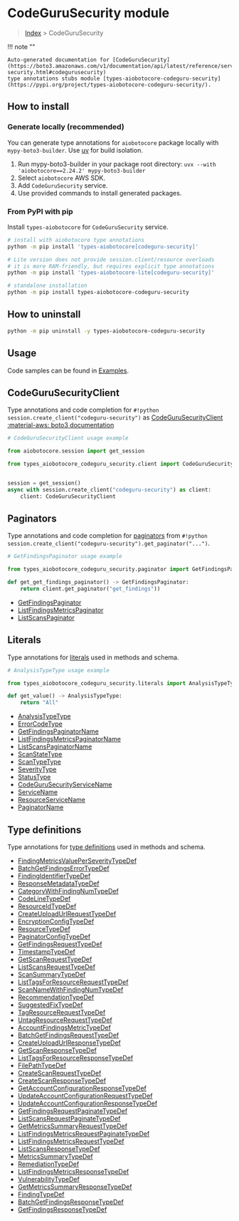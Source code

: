 # CodeGuruSecurity module

> [Index](../README.md) > CodeGuruSecurity


!!! note ""

    Auto-generated documentation for [CodeGuruSecurity](https://boto3.amazonaws.com/v1/documentation/api/latest/reference/services/codeguru-security.html#codegurusecurity)
    type annotations stubs module [types-aiobotocore-codeguru-security](https://pypi.org/project/types-aiobotocore-codeguru-security/).

## How to install

### Generate locally (recommended)

You can generate type annotations for `aiobotocore` package locally with `mypy-boto3-builder`.
Use [uv](https://docs.astral.sh/uv/getting-started/installation/) for build isolation.

1. Run mypy-boto3-builder in your package root directory: `uvx --with 'aiobotocore==2.24.2' mypy-boto3-builder`
1. Select `aiobotocore` AWS SDK.
1. Add `CodeGuruSecurity` service.
1. Use provided commands to install generated packages.



### From PyPI with pip

Install `types-aiobotocore` for `CodeGuruSecurity` service.

```bash
# install with aiobotocore type annotations
python -m pip install 'types-aiobotocore[codeguru-security]'

# Lite version does not provide session.client/resource overloads
# it is more RAM-friendly, but requires explicit type annotations
python -m pip install 'types-aiobotocore-lite[codeguru-security]'

# standalone installation
python -m pip install types-aiobotocore-codeguru-security
```



## How to uninstall

```bash
python -m pip uninstall -y types-aiobotocore-codeguru-security
```

## Usage

Code samples can be found in [Examples](./usage.md).

## CodeGuruSecurityClient

Type annotations and code completion for  `#!python session.create_client("codeguru-security")` as [CodeGuruSecurityClient](./client.md)
[:material-aws: boto3 documentation](https://boto3.amazonaws.com/v1/documentation/api/latest/reference/services/codeguru-security.html#CodeGuruSecurity.Client)

```python
# CodeGuruSecurityClient usage example

from aiobotocore.session import get_session

from types_aiobotocore_codeguru_security.client import CodeGuruSecurityClient


session = get_session()
async with session.create_client("codeguru-security") as client:
    client: CodeGuruSecurityClient
```


## Paginators

Type annotations and code completion for
[paginators](./paginators.md)
from `#!python session.create_client("codeguru-security").get_paginator("...")`.

```python
# GetFindingsPaginator usage example

from types_aiobotocore_codeguru_security.paginator import GetFindingsPaginator

def get_get_findings_paginator() -> GetFindingsPaginator:
    return client.get_paginator("get_findings"))
```

- [GetFindingsPaginator](./paginators.md#getfindingspaginator)
- [ListFindingsMetricsPaginator](./paginators.md#listfindingsmetricspaginator)
- [ListScansPaginator](./paginators.md#listscanspaginator)








## Literals

Type annotations for [literals](./literals.md) used in methods and schema.

```python
# AnalysisTypeType usage example

from types_aiobotocore_codeguru_security.literals import AnalysisTypeType

def get_value() -> AnalysisTypeType:
    return "All"
```

- [AnalysisTypeType](./literals.md#analysistypetype)
- [ErrorCodeType](./literals.md#errorcodetype)
- [GetFindingsPaginatorName](./literals.md#getfindingspaginatorname)
- [ListFindingsMetricsPaginatorName](./literals.md#listfindingsmetricspaginatorname)
- [ListScansPaginatorName](./literals.md#listscanspaginatorname)
- [ScanStateType](./literals.md#scanstatetype)
- [ScanTypeType](./literals.md#scantypetype)
- [SeverityType](./literals.md#severitytype)
- [StatusType](./literals.md#statustype)
- [CodeGuruSecurityServiceName](./literals.md#codegurusecurityservicename)
- [ServiceName](./literals.md#servicename)
- [ResourceServiceName](./literals.md#resourceservicename)
- [PaginatorName](./literals.md#paginatorname)




## Type definitions

Type annotations for [type definitions](./type_defs.md) used in methods and schema.

- [FindingMetricsValuePerSeverityTypeDef](./type_defs.md#findingmetricsvalueperseveritytypedef)
- [BatchGetFindingsErrorTypeDef](./type_defs.md#batchgetfindingserrortypedef)
- [FindingIdentifierTypeDef](./type_defs.md#findingidentifiertypedef)
- [ResponseMetadataTypeDef](./type_defs.md#responsemetadatatypedef)
- [CategoryWithFindingNumTypeDef](./type_defs.md#categorywithfindingnumtypedef)
- [CodeLineTypeDef](./type_defs.md#codelinetypedef)
- [ResourceIdTypeDef](./type_defs.md#resourceidtypedef)
- [CreateUploadUrlRequestTypeDef](./type_defs.md#createuploadurlrequesttypedef)
- [EncryptionConfigTypeDef](./type_defs.md#encryptionconfigtypedef)
- [ResourceTypeDef](./type_defs.md#resourcetypedef)
- [PaginatorConfigTypeDef](./type_defs.md#paginatorconfigtypedef)
- [GetFindingsRequestTypeDef](./type_defs.md#getfindingsrequesttypedef)
- [TimestampTypeDef](./type_defs.md#timestamptypedef)
- [GetScanRequestTypeDef](./type_defs.md#getscanrequesttypedef)
- [ListScansRequestTypeDef](./type_defs.md#listscansrequesttypedef)
- [ScanSummaryTypeDef](./type_defs.md#scansummarytypedef)
- [ListTagsForResourceRequestTypeDef](./type_defs.md#listtagsforresourcerequesttypedef)
- [ScanNameWithFindingNumTypeDef](./type_defs.md#scannamewithfindingnumtypedef)
- [RecommendationTypeDef](./type_defs.md#recommendationtypedef)
- [SuggestedFixTypeDef](./type_defs.md#suggestedfixtypedef)
- [TagResourceRequestTypeDef](./type_defs.md#tagresourcerequesttypedef)
- [UntagResourceRequestTypeDef](./type_defs.md#untagresourcerequesttypedef)
- [AccountFindingsMetricTypeDef](./type_defs.md#accountfindingsmetrictypedef)
- [BatchGetFindingsRequestTypeDef](./type_defs.md#batchgetfindingsrequesttypedef)
- [CreateUploadUrlResponseTypeDef](./type_defs.md#createuploadurlresponsetypedef)
- [GetScanResponseTypeDef](./type_defs.md#getscanresponsetypedef)
- [ListTagsForResourceResponseTypeDef](./type_defs.md#listtagsforresourceresponsetypedef)
- [FilePathTypeDef](./type_defs.md#filepathtypedef)
- [CreateScanRequestTypeDef](./type_defs.md#createscanrequesttypedef)
- [CreateScanResponseTypeDef](./type_defs.md#createscanresponsetypedef)
- [GetAccountConfigurationResponseTypeDef](./type_defs.md#getaccountconfigurationresponsetypedef)
- [UpdateAccountConfigurationRequestTypeDef](./type_defs.md#updateaccountconfigurationrequesttypedef)
- [UpdateAccountConfigurationResponseTypeDef](./type_defs.md#updateaccountconfigurationresponsetypedef)
- [GetFindingsRequestPaginateTypeDef](./type_defs.md#getfindingsrequestpaginatetypedef)
- [ListScansRequestPaginateTypeDef](./type_defs.md#listscansrequestpaginatetypedef)
- [GetMetricsSummaryRequestTypeDef](./type_defs.md#getmetricssummaryrequesttypedef)
- [ListFindingsMetricsRequestPaginateTypeDef](./type_defs.md#listfindingsmetricsrequestpaginatetypedef)
- [ListFindingsMetricsRequestTypeDef](./type_defs.md#listfindingsmetricsrequesttypedef)
- [ListScansResponseTypeDef](./type_defs.md#listscansresponsetypedef)
- [MetricsSummaryTypeDef](./type_defs.md#metricssummarytypedef)
- [RemediationTypeDef](./type_defs.md#remediationtypedef)
- [ListFindingsMetricsResponseTypeDef](./type_defs.md#listfindingsmetricsresponsetypedef)
- [VulnerabilityTypeDef](./type_defs.md#vulnerabilitytypedef)
- [GetMetricsSummaryResponseTypeDef](./type_defs.md#getmetricssummaryresponsetypedef)
- [FindingTypeDef](./type_defs.md#findingtypedef)
- [BatchGetFindingsResponseTypeDef](./type_defs.md#batchgetfindingsresponsetypedef)
- [GetFindingsResponseTypeDef](./type_defs.md#getfindingsresponsetypedef)


